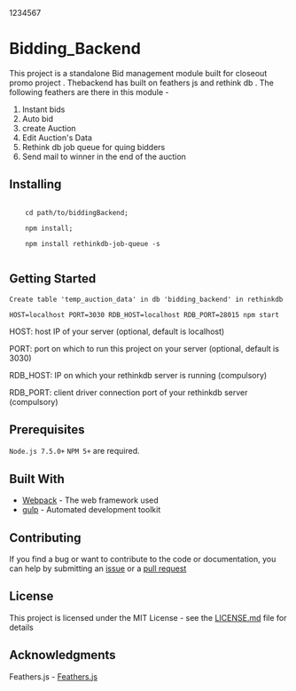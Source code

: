 1234567
# Bidding_Backend

This project is a standalone Bid management module built for closeout promo project . Thebackend has built on feathers js and rethink db . The following feathers are there in this module -

1. Instant bids 
2. Auto bid
3. create Auction 
4. Edit Auction's Data
5. Rethink db job queue for quing bidders 
6. Send mail to winner in the end of the auction
 
## Installing
```

    cd path/to/biddingBackend; 
    
    npm install; 
    
    npm install rethinkdb-job-queue -s
   
```
## Getting Started

```
Create table 'temp_auction_data' in db 'bidding_backend' in rethinkdb
```
````
HOST=localhost PORT=3030 RDB_HOST=localhost RDB_PORT=28015 npm start
````
HOST: host IP of your server (optional, default is localhost)

PORT: port on which to run this project on your server (optional, default is 3030)

RDB_HOST: IP on which your rethinkdb server is running (compulsory)

RDB_PORT: client driver connection port of your rethinkdb server (compulsory)



## Prerequisites

`Node.js 7.5.0+` `NPM 5+`  are required.

## Built With

* [Webpack](https://webpack.js.org/) - The web framework used
* [gulp](http://gulpjs.com/) - Automated development toolkit

## Contributing

If you find a bug or want to contribute to the code or documentation, you can help by submitting an [issue](http://172.16.99.216/npaul/autoBid_backend/issues) or a [pull request](http://172.16.99.216/npaul/autoBid_backend//pulls)

## License

This project is licensed under the MIT License - see the [LICENSE.md](LICENSE.md) file for details

## Acknowledgments
Feathers.js - [Feathers.js](https://github.com/feathersjs/feathers)
